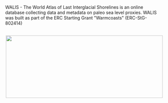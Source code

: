 WALIS - The World Atlas of Last Interglacial Shorelines is an online database collecting data and metadata on paleo sea level proxies. WALIS was built as part of the ERC Starting Grant "Warmcoasts" (ERC-StG-802414)
</br></br>
<center><img src="/img/erc_small.jpg"  width="500" height="200"></center>